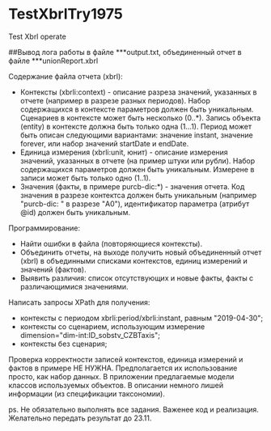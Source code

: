 # TestXbrlTry1975
Test Xbrl operate

##Вывод лога работы в файле ***output.txt, объединенный отчет в файле ***unionReport.xbrl

Содержание файла отчета (xbrl):
- Контексты (xbrli:context) - описание разреза значений, указанных в отчете (например в разрезе разных периодов). 
	Набор содержащихся в контексте параметров должен быть уникальным. Сценариев в контексте может быть несколько (0..*). 
	Запись объекта (entity) в контексте должна быть только одна (1...1). 
	Период может быть описан следующими вариантами: значение instant, значение forever, или набор значений startDate и endDate.
- Единица измерения (xbrli:unit, юнит) - описание измерения значений, указанных в отчете (на пример штуки или рубли). 
	Набор содержащихся параметров должен быть уникальным. Измерене в записи может быть только одно (1..1).
- Значения (факты, в примере purcb-dic:*) - значения отчета. Код значения в разрезе контектса должен быть уникальным 
	(например "purcb-dic: " в разрезе "A0"), идентификатор параметра (атрибут @id) должен быть уникальным.

Программирование:
- Найти ошибки в файла (повторяющиеся контексты).
- Объединить отчеты, на выходе получить новый объединенный отчет (xbrl) в объединными списками контекстов, единиц измерений и значений (фактов).
- Выявить различия: список отсутствующих и новые факты, факты с различающимися значениями.

Написать запросы XPath для получения:
- контексты с периодом xbrli:period/xbrli:instant, равным "2019-04-30";
- контексты со сценарием, использующим измерение dimension="dim-int:ID_sobstv_CZBTaxis";
- контексты без сценария;


Проверка корректности записей контекстов, единица измерений и фактов в примере НЕ НУЖНА. Предполагается их использование просто, как набор данных.
В приложении предлагаемые модели классов используемых объектов. В описании немного лишей информации (из спецификации таксономии).

ps. Не обязательно выполнять все задания. Важенее код и реализация. Желательно передать результат до 23.11.

